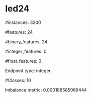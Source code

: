 # led24

#instances: 3200

#features: 24

  #binary_features: 24

  #integer_features: 0

  #float_features: 0

Endpoint type: integer

#Classes: 10

Imbalance metric: 0.000188585069444

